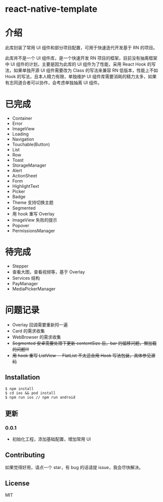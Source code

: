 # react-native-template

# 介绍

此库封装了常用 UI 组件和部分项目配置，可用于快速迭代开发基于 RN 的项目。

此库并不是一个 UI 组件库，是一个快速开发 RN 项目的框架，目前没有抽离框架中 UI 组件的计划，主要是因为此库的 UI 组件为了性能，采用 React Hook 的写法，如果单独开源 UI 组件需要改为 Class 的写法来兼容 RN 低版本，性能上不如 Hook 的写法，且本人精力有限，单独维护 UI 组件库需要消耗的精力太多，如果有志同道合者可以协作，会考虑单独抽离 UI 组件。

# 已完成

- Container
- Error
- ImageView
- Loading
- Navigation
- Touchable(Button)
- List
- Row
- Toast
- StorageManager
- Alert
- ActionSheet
- Form
- HighlightText
- Picker
- Badge
- Theme 支持切换主题
- Segmented
- 用 hook 重写 Overlay
- ImageView 失败的提示
- Popover
- PermissionsManager

# 待完成

- Stepper
- 查看大图，查看视频等，基于 Overlay
- Services 结构
- PayManager
- MediaPickerManager

# 问题记录

- Overlay 回调需要重新捋一遍
- Card 的需求收集
- WebBrowser 的需求收集
- ~~Segmented 安卓需要处理下更新 contentSize 后，bar 的偏移问题，懒加载的问题!!!~~
- ~~用 hook 重写 ListView -- FlatList 不太适合用 Hook 写法包装，具体参见源码~~

## Installation

```
$ npm install
$ cd ios && pod install
$ npm run ios // npm run android

```

## 更新

### 0.0.1

- 初始化工程，添加基础配置，增加常用 UI

## Contributing

如果觉得好用，请点一个 star，有 bug 的话请提 issue，我会尽快解决。

## License

MIT
